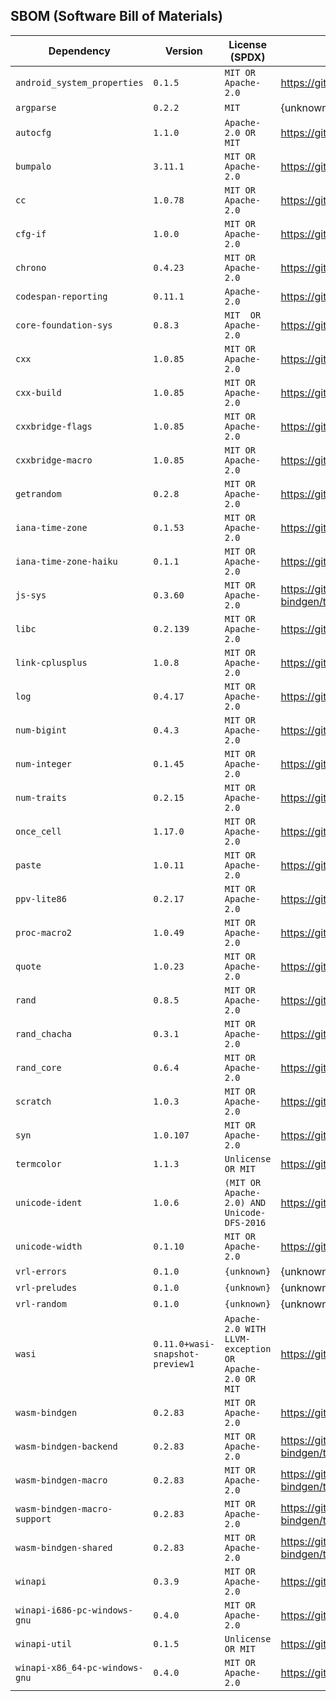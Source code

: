 
## SBOM (Software Bill of Materials)

| Dependency | Version | License (SPDX) | VCS URL |
| ---        | ---     | ---            | ---     |
| `android_system_properties` | `0.1.5` | `MIT OR Apache-2.0` | <https://github.com/nical/android_system_properties> |
| `argparse` | `0.2.2` | `MIT` | {unknown} |
| `autocfg` | `1.1.0` | `Apache-2.0 OR MIT` | <https://github.com/cuviper/autocfg> |
| `bumpalo` | `3.11.1` | `MIT OR Apache-2.0` | <https://github.com/fitzgen/bumpalo> |
| `cc` | `1.0.78` | `MIT OR Apache-2.0` | <https://github.com/rust-lang/cc-rs> |
| `cfg-if` | `1.0.0` | `MIT OR Apache-2.0` | <https://github.com/alexcrichton/cfg-if> |
| `chrono` | `0.4.23` | `MIT OR Apache-2.0` | <https://github.com/chronotope/chrono> |
| `codespan-reporting` | `0.11.1` | `Apache-2.0` | <https://github.com/brendanzab/codespan> |
| `core-foundation-sys` | `0.8.3` | `MIT  OR  Apache-2.0` | <https://github.com/servo/core-foundation-rs> |
| `cxx` | `1.0.85` | `MIT OR Apache-2.0` | <https://github.com/dtolnay/cxx> |
| `cxx-build` | `1.0.85` | `MIT OR Apache-2.0` | <https://github.com/dtolnay/cxx> |
| `cxxbridge-flags` | `1.0.85` | `MIT OR Apache-2.0` | <https://github.com/dtolnay/cxx> |
| `cxxbridge-macro` | `1.0.85` | `MIT OR Apache-2.0` | <https://github.com/dtolnay/cxx> |
| `getrandom` | `0.2.8` | `MIT OR Apache-2.0` | <https://github.com/rust-random/getrandom> |
| `iana-time-zone` | `0.1.53` | `MIT OR Apache-2.0` | <https://github.com/strawlab/iana-time-zone> |
| `iana-time-zone-haiku` | `0.1.1` | `MIT OR Apache-2.0` | <https://github.com/strawlab/iana-time-zone> |
| `js-sys` | `0.3.60` | `MIT OR Apache-2.0` | <https://github.com/rustwasm/wasm-bindgen/tree/master/crates/js-sys> |
| `libc` | `0.2.139` | `MIT OR Apache-2.0` | <https://github.com/rust-lang/libc> |
| `link-cplusplus` | `1.0.8` | `MIT OR Apache-2.0` | <https://github.com/dtolnay/link-cplusplus> |
| `log` | `0.4.17` | `MIT OR Apache-2.0` | <https://github.com/rust-lang/log> |
| `num-bigint` | `0.4.3` | `MIT OR Apache-2.0` | <https://github.com/rust-num/num-bigint> |
| `num-integer` | `0.1.45` | `MIT OR Apache-2.0` | <https://github.com/rust-num/num-integer> |
| `num-traits` | `0.2.15` | `MIT OR Apache-2.0` | <https://github.com/rust-num/num-traits> |
| `once_cell` | `1.17.0` | `MIT OR Apache-2.0` | <https://github.com/matklad/once_cell> |
| `paste` | `1.0.11` | `MIT OR Apache-2.0` | <https://github.com/dtolnay/paste> |
| `ppv-lite86` | `0.2.17` | `MIT OR Apache-2.0` | <https://github.com/cryptocorrosion/cryptocorrosion> |
| `proc-macro2` | `1.0.49` | `MIT OR Apache-2.0` | <https://github.com/dtolnay/proc-macro2> |
| `quote` | `1.0.23` | `MIT OR Apache-2.0` | <https://github.com/dtolnay/quote> |
| `rand` | `0.8.5` | `MIT OR Apache-2.0` | <https://github.com/rust-random/rand> |
| `rand_chacha` | `0.3.1` | `MIT OR Apache-2.0` | <https://github.com/rust-random/rand> |
| `rand_core` | `0.6.4` | `MIT OR Apache-2.0` | <https://github.com/rust-random/rand> |
| `scratch` | `1.0.3` | `MIT OR Apache-2.0` | <https://github.com/dtolnay/scratch> |
| `syn` | `1.0.107` | `MIT OR Apache-2.0` | <https://github.com/dtolnay/syn> |
| `termcolor` | `1.1.3` | `Unlicense OR MIT` | <https://github.com/BurntSushi/termcolor> |
| `unicode-ident` | `1.0.6` | `(MIT OR Apache-2.0) AND Unicode-DFS-2016` | <https://github.com/dtolnay/unicode-ident> |
| `unicode-width` | `0.1.10` | `MIT OR Apache-2.0` | <https://github.com/unicode-rs/unicode-width> |
| `vrl-errors` | `0.1.0` | `{unknown}` | {unknown} |
| `vrl-preludes` | `0.1.0` | `{unknown}` | {unknown} |
| `vrl-random` | `0.1.0` | `{unknown}` | {unknown} |
| `wasi` | `0.11.0+wasi-snapshot-preview1` | `Apache-2.0 WITH LLVM-exception OR Apache-2.0 OR MIT` | <https://github.com/bytecodealliance/wasi> |
| `wasm-bindgen` | `0.2.83` | `MIT OR Apache-2.0` | <https://github.com/rustwasm/wasm-bindgen> |
| `wasm-bindgen-backend` | `0.2.83` | `MIT OR Apache-2.0` | <https://github.com/rustwasm/wasm-bindgen/tree/master/crates/backend> |
| `wasm-bindgen-macro` | `0.2.83` | `MIT OR Apache-2.0` | <https://github.com/rustwasm/wasm-bindgen/tree/master/crates/macro> |
| `wasm-bindgen-macro-support` | `0.2.83` | `MIT OR Apache-2.0` | <https://github.com/rustwasm/wasm-bindgen/tree/master/crates/macro-support> |
| `wasm-bindgen-shared` | `0.2.83` | `MIT OR Apache-2.0` | <https://github.com/rustwasm/wasm-bindgen/tree/master/crates/shared> |
| `winapi` | `0.3.9` | `MIT OR Apache-2.0` | <https://github.com/retep998/winapi-rs> |
| `winapi-i686-pc-windows-gnu` | `0.4.0` | `MIT OR Apache-2.0` | <https://github.com/retep998/winapi-rs> |
| `winapi-util` | `0.1.5` | `Unlicense OR MIT` | <https://github.com/BurntSushi/winapi-util> |
| `winapi-x86_64-pc-windows-gnu` | `0.4.0` | `MIT OR Apache-2.0` | <https://github.com/retep998/winapi-rs> |

